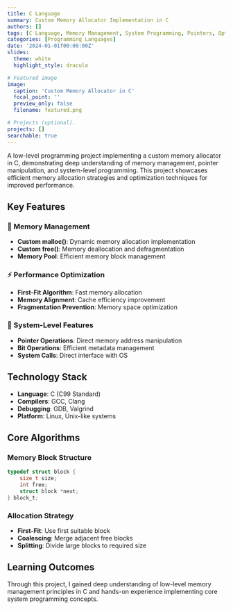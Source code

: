 ```yaml
---
title: C Language
summary: Custom Memory Allocator Implementation in C
authors: []
tags: [C Language, Memory Management, System Programming, Pointers, Optimization]
categories: [Programming Languages]
date: '2024-01-01T00:00:00Z'
slides:
  theme: white
  highlight_style: dracula

# Featured image
image:
  caption: 'Custom Memory Allocator in C'
  focal_point: ''
  preview_only: false
  filename: featured.png

# Projects (optional).
projects: []
searchable: true
---
```


<div class="justify-text">
A low-level programming project implementing a custom memory allocator in C, demonstrating deep understanding of memory management, pointer manipulation, and system-level programming. This project showcases efficient memory allocation strategies and optimization techniques for improved performance.

## Key Features

### 🧠 Memory Management
- **Custom malloc()**: Dynamic memory allocation implementation
- **Custom free()**: Memory deallocation and defragmentation
- **Memory Pool**: Efficient memory block management

### ⚡ Performance Optimization
- **First-Fit Algorithm**: Fast memory allocation
- **Memory Alignment**: Cache efficiency improvement
- **Fragmentation Prevention**: Memory space optimization

### 🔧 System-Level Features
- **Pointer Operations**: Direct memory address manipulation
- **Bit Operations**: Efficient metadata management
- **System Calls**: Direct interface with OS

## Technology Stack

- **Language**: C (C99 Standard)
- **Compilers**: GCC, Clang
- **Debugging**: GDB, Valgrind
- **Platform**: Linux, Unix-like systems

## Core Algorithms

### Memory Block Structure
```c
typedef struct block {
    size_t size;
    int free;
    struct block *next;
} block_t;
```

### Allocation Strategy
- **First-Fit**: Use first suitable block
- **Coalescing**: Merge adjacent free blocks
- **Splitting**: Divide large blocks to required size

## Learning Outcomes

Through this project, I gained deep understanding of low-level memory management principles in C and hands-on experience implementing core system programming concepts.
</div>
